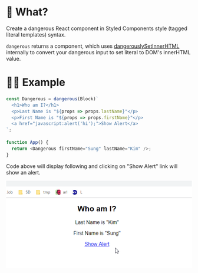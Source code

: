 # 🤔 What?

Create a dangerous React component in Styled Components style (tagged literal
templates) syntax.

`dangerous` returns a component, which uses
[dangerouslySetInnerHTML](https://reactjs.org/docs/dom-elements.html#dangerouslysetinnerhtml)
internally to convert your dangerous input to set literal to DOM's innerHTML
value.

# 👨‍💻 Example

```javascript
const Dangerous = dangerous(Block)`
  <h1>Who am I?</h1>
  <p>Last Name is "${props => props.lastName}"</p>
  <p>First Name is "${props => props.firstName}"</p>
  <a href="javascript:alert('hi');">Show Alert</a>
`;

function App() {
  return <Dangerous firstName="Sung" lastName="Kim" />;
}
```

Code above will display following and clicking on "Show Alert" link will show an alert.

![demo](img/demo.gif)